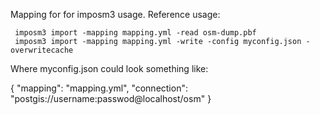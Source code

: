 Mapping for for imposm3 usage. 
Reference usage:

````
 imposm3 import -mapping mapping.yml -read osm-dump.pbf 
 imposm3 import -mapping mapping.yml -write -config myconfig.json -overwritecache
````

Where myconfig.json could look something like:

{
    "mapping": "mapping.yml",
    "connection": "postgis://username:passwod@localhost/osm"
}


